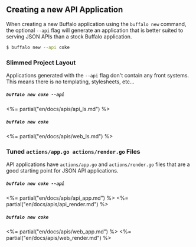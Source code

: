 ## Creating a new API Application

When creating a new Buffalo application using the `buffalo new` command, the optional `--api` flag will generate an application that is better suited to serving JSON APIs than a stock Buffalo application.

```bash
$ buffalo new --api coke
```

### Slimmed Project Layout

Applications generated with the `--api` flag don't contain any front systems. This means there is no templating, stylesheets, etc...

<div class="row">
    <div class="col-md-6 col-sm-12">
        <h5><code>buffalo new coke --api</code></h5>
        <%= partial("en/docs/apis/api_ls.md") %>
    </div>
    <div class="col-md-6 col-sm-12">
        <h5><code>buffalo new coke</code></h5>
        <%= partial("en/docs/apis/web_ls.md") %>
    </div>
</div>

### Tuned `actions/app.go actions/render.go` Files

API applications have `actions/app.go` and `actions/render.go` files that are a good starting point for JSON API applications.

<h5><code>buffalo new coke --api</code></h5>

<%= partial("en/docs/apis/api_app.md") %>
<%= partial("en/docs/apis/api_render.md") %>

<h5><code>buffalo new coke</code></h5>

<%= partial("en/docs/apis/web_app.md") %> 
<%= partial("en/docs/apis/web_render.md") %>